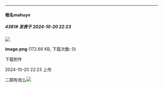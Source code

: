 ﻿
*****

####  椎名mahuyo  
##### 4381#       发表于 2024-10-20 22:23

<img src="https://img.saraba1st.com/forum/202410/20/222313si8dluxiiuimeuun.png" referrerpolicy="no-referrer">

<strong>image.png</strong> (172.66 KB, 下载次数: 0)

下载附件

2024-10-20 22:23 上传

二期有戏么<img src="https://static.saraba1st.com/image/smiley/face2017/067.png" referrerpolicy="no-referrer">

